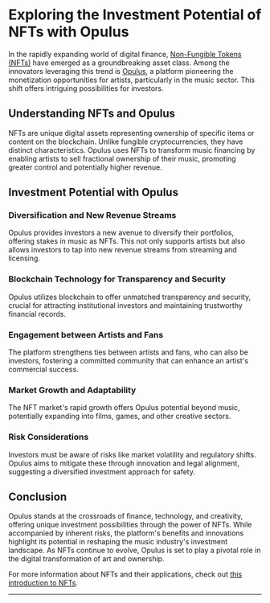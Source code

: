 # Exploring the Investment Potential of NFTs with Opulus

In the rapidly expanding world of digital finance, [Non-Fungible Tokens (NFTs)](https://en.wikipedia.org/wiki/Non-fungible_token) have emerged as a groundbreaking asset class. Among the innovators leveraging this trend is [Opulus](https://www.opulus.org/), a platform pioneering the monetization opportunities for artists, particularly in the music sector. This shift offers intriguing possibilities for investors.

## Understanding NFTs and Opulus

NFTs are unique digital assets representing ownership of specific items or content on the blockchain. Unlike fungible cryptocurrencies, they have distinct characteristics. Opulus uses NFTs to transform music financing by enabling artists to sell fractional ownership of their music, promoting greater control and potentially higher revenue.

## Investment Potential with Opulus

### Diversification and New Revenue Streams

Opulus provides investors a new avenue to diversify their portfolios, offering stakes in music as NFTs. This not only supports artists but also allows investors to tap into new revenue streams from streaming and licensing.

### Blockchain Technology for Transparency and Security

Opulus utilizes blockchain to offer unmatched transparency and security, crucial for attracting institutional investors and maintaining trustworthy financial records.

### Engagement between Artists and Fans

The platform strengthens ties between artists and fans, who can also be investors, fostering a committed community that can enhance an artist's commercial success.

### Market Growth and Adaptability

The NFT market's rapid growth offers Opulus potential beyond music, potentially expanding into films, games, and other creative sectors.

### Risk Considerations

Investors must be aware of risks like market volatility and regulatory shifts. Opulus aims to mitigate these through innovation and legal alignment, suggesting a diversified investment approach for safety.

## Conclusion

Opulus stands at the crossroads of finance, technology, and creativity, offering unique investment possibilities through the power of NFTs. While accompanied by inherent risks, the platform's benefits and innovations highlight its potential in reshaping the music industry's investment landscape. As NFTs continue to evolve, Opulus is set to play a pivotal role in the digital transformation of art and ownership.

For more information about NFTs and their applications, check out [this introduction to NFTs](https://opensea.io/blog/guides/non-fungible-tokens/).

---
